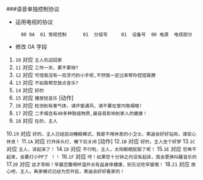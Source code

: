 ###语音单独控制协议

+ 运用电视的协议

		00 0A  01 常规控制		01	分组号		01	设备号  00	电源	电视部分 
		

+ 修改 0A 字段

		
1. `10` 对应 `主人欢迎回家`
2. `11` 对应 `工作一天，累不累呀?`
3. `12` 对应 `可惜我没有一双灵巧的小手呢,不然我一定过来帮你捏捏肩膀`
4. `13` 对应 `不如我帮您放点音乐?`
5. `14` 对应 `好的`
6. `15` 对应 `播放轻音乐` [动作]
7. `16` 对应 `检测到有害气体，请开窗通风，请不要在室内吸烟哦!`
8. `17` 对应 `二手烟含有40多种致癌物质,最容易影响到家人的健康！`
9. `18` 对应 `在的，主人`

10.`19` 对应 `好的，主人已经启动睡眠模式，我是不用休息的小卫士，莱迪会好好站岗，请安心休息！`
11.`1A` 对应 `打开床头灯、睡下后关闭` [动作]
12.`1B` 对应 `好的，主人坐个好梦`
13.`1C` 对应 `主人，该起床了！`
14.`1D` 对应 `不行啦，主人，太阳都晒屁股了呢！`
15.`1E` 对应 `您再不起来，会要打小PP了 ！！`
16.`1F` 对应 `哼！如果您十分钟之内没有起床，我会更换叫醒音乐的`
17.`20` 对应 `这才乖嘛！早晨空腹喝杯温开水有益身体健康，别忘记吃早餐哦！`
18.`21` 对应 `放心吧，主人。离家模式已经为您开启，莱迪会好好看家的！`
